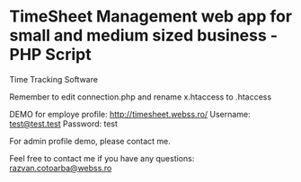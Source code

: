 # TimeSheet Management web app for small and medium sized business - PHP Script
Time Tracking Software

Remember to edit connection.php and rename x.htaccess to .htaccess

DEMO for employe profile:
http://timesheet.webss.ro/
Username: test@test.test
Password: test

For admin profile demo, please contact me.

Feel free to contact me if you have any questions: razvan.cotoarba@webss.ro
